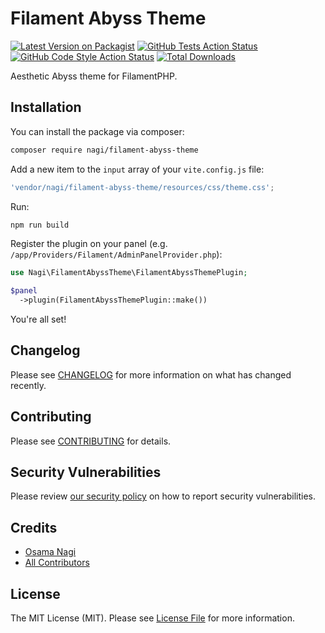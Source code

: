 # Filament Abyss Theme

[![Latest Version on Packagist](https://img.shields.io/packagist/v/nagi/filament-abyss-theme.svg?style=flat-square)](https://packagist.org/packages/nagi/filament-abyss-theme)
[![GitHub Tests Action Status](https://img.shields.io/github/actions/workflow/status/nagi/filament-abyss-theme/run-tests.yml?branch=main&label=tests&style=flat-square)](https://github.com/nagi/filament-abyss-theme/actions?query=workflow%3Arun-tests+branch%3Amain)
[![GitHub Code Style Action Status](https://img.shields.io/github/actions/workflow/status/nagi/filament-abyss-theme/fix-php-code-style-issues.yml?branch=main&label=code%20style&style=flat-square)](https://github.com/nagi/filament-abyss-theme/actions?query=workflow%3A"Fix+PHP+code+styling"+branch%3Amain)
[![Total Downloads](https://img.shields.io/packagist/dt/nagi/filament-abyss-theme.svg?style=flat-square)](https://packagist.org/packages/nagi/filament-abyss-theme)

Aesthetic Abyss theme for FilamentPHP.

## Installation

You can install the package via composer:

```bash
composer require nagi/filament-abyss-theme
```

Add a new item to the `input` array of your `vite.config.js` file:

```js
'vendor/nagi/filament-abyss-theme/resources/css/theme.css';
```

Run:

```bash
npm run build
```

Register the plugin on your panel (e.g. `/app/Providers/Filament/AdminPanelProvider.php`):

```php
use Nagi\FilamentAbyssTheme\FilamentAbyssThemePlugin;

$panel
  ->plugin(FilamentAbyssThemePlugin::make())
```

You're all set!

## Changelog

Please see [CHANGELOG](CHANGELOG.md) for more information on what has changed recently.

## Contributing

Please see [CONTRIBUTING](.github/CONTRIBUTING.md) for details.

## Security Vulnerabilities

Please review [our security policy](../../security/policy) on how to report security vulnerabilities.

## Credits

- [Osama Nagi](https://github.com/OsamaNagi)
- [All Contributors](../../contributors)

## License

The MIT License (MIT). Please see [License File](LICENSE.md) for more information.
